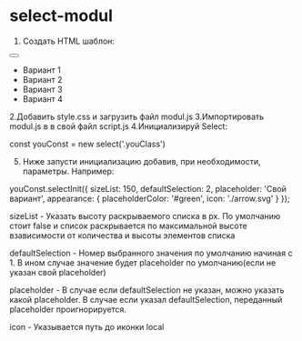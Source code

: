 # select-modul
1. Создать HTML шаблон:

  <div class="youClass">
    <button></button>
    <ul>
      <li>
        Вариант 1
      </li>
      <li>
        Вариант 2
      </li>
      <li>
        Вариант 3
      </li>
      <li>
        Вариант 4
      </li>
    </ul>
  </div>

2.Добавить style.css и загрузить файл modul.js
3.Импортировать modul.js в в свой файл script.js
4.Инициализируй Select:

const youConst = new select('.youClass')

5. Ниже запусти инициализацию добавив, при необходимости, параметры. Например:

youConst.selectInit({
  sizeList: 150,
  defaultSelection: 2,
  placeholder: 'Свой вариант',
  appearance: {
    placeholderColor: '#green',
    icon: './arrow.svg'
  }
});


sizeList - Указать высоту раскрываемого списка в px. 
По умолчанию стоит false и список раскрывается по максимальной 
высоте взависимости от количества и высоты элементов списка

defaultSelection - Номер выбранного значения по умолчанию начиная с 1. 
В ином случае значение будет placeholder по умолчанию(если не указан свой placeholder)

placeholder - В случае если defaultSelection не указан, можно указать 
какой placeholder. В случае если указал defaultSelection, переданный 
placeholder проигнорируется.

icon - Указывается путь до иконки local
